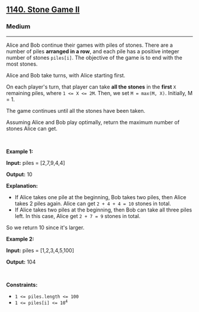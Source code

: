<h2><a href="https://leetcode.com/problems/stone-game-ii">1140. Stone Game II</a></h2><h3>Medium</h3><hr><p>Alice and Bob continue their games with piles of stones. There are a number of piles <strong>arranged in a row</strong>, and each pile has a positive integer number of stones <code>piles[i]</code>. The objective of the game is to end with the most stones.</p>

<p>Alice and Bob take turns, with Alice starting first.</p>

<p>On each player&#39;s turn, that player can take <strong>all the stones</strong> in the <strong>first</strong> <code>X</code> remaining piles, where <code>1 &lt;= X &lt;= 2M</code>. Then, we set <code>M = max(M, X)</code>. Initially, M = 1.</p>

<p>The game continues until all the stones have been taken.</p>

<p>Assuming Alice and Bob play optimally, return the maximum number of stones Alice can get.</p>

<p>&nbsp;</p>
<p><strong class="example">Example 1:</strong></p>

<div class="example-block">
<p><strong>Input:</strong> <span class="example-io">piles = [2,7,9,4,4]</span></p>

<p><strong>Output:</strong> <span class="example-io">10</span></p>

<p><strong>Explanation:</strong></p>

<ul>
	<li>If Alice takes one pile at the beginning, Bob takes two piles, then Alice takes 2 piles again. Alice can get <code>2 + 4 + 4 = 10</code> stones in total.</li>
	<li>If Alice takes two piles at the beginning, then Bob can take all three piles left. In this case, Alice get <code>2 + 7 = 9</code> stones in total.</li>
</ul>

<p>So we return 10 since it&#39;s larger.</p>
</div>

<p><strong class="example">Example 2:</strong></p>

<div class="example-block">
<p><strong>Input:</strong> <span class="example-io">piles = [1,2,3,4,5,100]</span></p>

<p><strong>Output:</strong> <span class="example-io">104</span></p>
</div>

<p>&nbsp;</p>
<p><strong>Constraints:</strong></p>

<ul>
	<li><code>1 &lt;= piles.length &lt;= 100</code></li>
	<li><code>1 &lt;= piles[i]&nbsp;&lt;= 10<sup>4</sup></code></li>
</ul>
